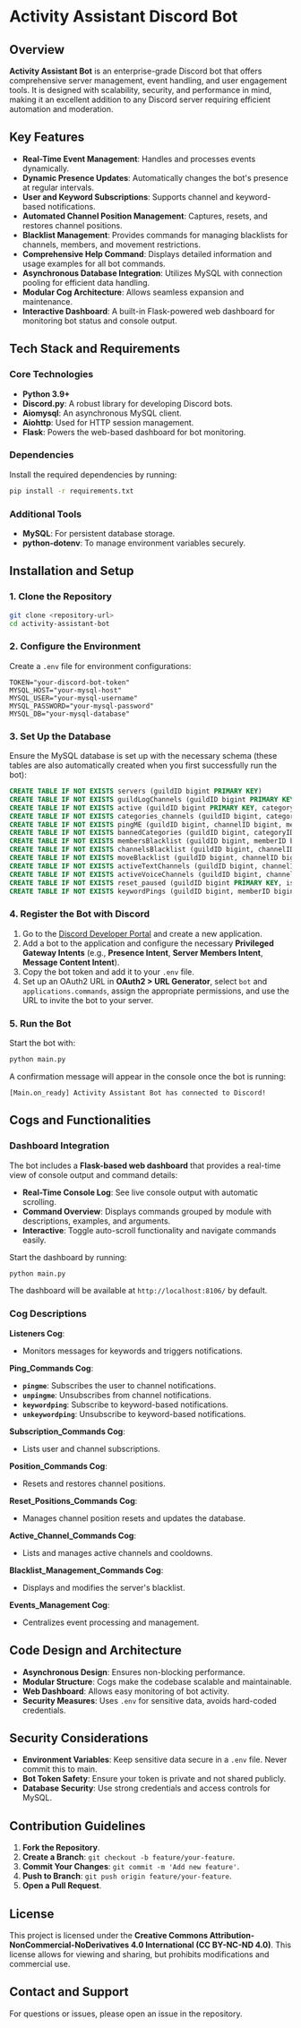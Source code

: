 # Activity Assistant Discord Bot

## Overview

**Activity Assistant Bot** is an enterprise-grade Discord bot that offers comprehensive server management, event handling, and user engagement tools. It is designed with scalability, security, and performance in mind, making it an excellent addition to any Discord server requiring efficient automation and moderation.

## Key Features

- **Real-Time Event Management**: Handles and processes events dynamically.
- **Dynamic Presence Updates**: Automatically changes the bot's presence at regular intervals.
- **User and Keyword Subscriptions**: Supports channel and keyword-based notifications.
- **Automated Channel Position Management**: Captures, resets, and restores channel positions.
- **Blacklist Management**: Provides commands for managing blacklists for channels, members, and movement restrictions.
- **Comprehensive Help Command**: Displays detailed information and usage examples for all bot commands.
- **Asynchronous Database Integration**: Utilizes MySQL with connection pooling for efficient data handling.
- **Modular Cog Architecture**: Allows seamless expansion and maintenance.
- **Interactive Dashboard**: A built-in Flask-powered web dashboard for monitoring bot status and console output.

## Tech Stack and Requirements

### Core Technologies
- **Python 3.9+**
- **Discord.py**: A robust library for developing Discord bots.
- **Aiomysql**: An asynchronous MySQL client.
- **Aiohttp**: Used for HTTP session management.
- **Flask**: Powers the web-based dashboard for bot monitoring.

### Dependencies
Install the required dependencies by running:

```bash
pip install -r requirements.txt
```

### Additional Tools
- **MySQL**: For persistent database storage.
- **python-dotenv**: To manage environment variables securely.

## Installation and Setup

### 1. Clone the Repository

```bash
git clone <repository-url>
cd activity-assistant-bot
```

### 2. Configure the Environment

Create a `.env` file for environment configurations:

```dotenv
TOKEN="your-discord-bot-token"
MYSQL_HOST="your-mysql-host"
MYSQL_USER="your-mysql-username"
MYSQL_PASSWORD="your-mysql-password"
MYSQL_DB="your-mysql-database"
```

### 3. Set Up the Database

Ensure the MySQL database is set up with the necessary schema (these tables are also automatically created when you first successfully run the bot):

```sql
CREATE TABLE IF NOT EXISTS servers (guildID bigint PRIMARY KEY)
CREATE TABLE IF NOT EXISTS guildLogChannels (guildID bigint PRIMARY KEY, logChannelID bigint)
CREATE TABLE IF NOT EXISTS active (guildID bigint PRIMARY KEY, categoryID bigint, channelID bigint, messages text, timer text, remove text)
CREATE TABLE IF NOT EXISTS categories_channels (guildID bigint, categoryID bigint, channelID bigint, position int, PRIMARY KEY(guildID, categoryID, channelID))
CREATE TABLE IF NOT EXISTS pingME (guildID bigint, channelID bigint, memberID bigint, PRIMARY KEY(guildID, channelID, memberID))
CREATE TABLE IF NOT EXISTS bannedCategories (guildID bigint, categoryID bigint, PRIMARY KEY(guildID, categoryID))
CREATE TABLE IF NOT EXISTS membersBlacklist (guildID bigint, memberID bigint, PRIMARY KEY(guildID, memberID))
CREATE TABLE IF NOT EXISTS channelsBlacklist (guildID bigint, channelID bigint, PRIMARY KEY(guildID, channelID))
CREATE TABLE IF NOT EXISTS moveBlacklist (guildID bigint, channelID bigint, PRIMARY KEY(guildID, channelID))
CREATE TABLE IF NOT EXISTS activeTextChannels (guildID bigint, channelID bigint, categoryID bigint, PRIMARY KEY(guildID, channelID))
CREATE TABLE IF NOT EXISTS activeVoiceChannels (guildID bigint, channelID bigint, categoryID bigint, PRIMARY KEY(guildID, channelID))
CREATE TABLE IF NOT EXISTS reset_paused (guildID bigint PRIMARY KEY, is_paused boolean DEFAULT false)
CREATE TABLE IF NOT EXISTS keywordPings (guildID bigint, memberID bigint, keyword varchar(255), PRIMARY KEY (guildID, memberID, keyword))
```

### 4. Register the Bot with Discord

1. Go to the [Discord Developer Portal](https://discord.com/developers/applications) and create a new application.
2. Add a bot to the application and configure the necessary **Privileged Gateway Intents** (e.g., **Presence Intent**, **Server Members Intent**, **Message Content Intent**).
3. Copy the bot token and add it to your `.env` file.
4. Set up an OAuth2 URL in **OAuth2 > URL Generator**, select `bot` and `applications.commands`, assign the appropriate permissions, and use the URL to invite the bot to your server.

### 5. Run the Bot

Start the bot with:

```bash
python main.py
```

A confirmation message will appear in the console once the bot is running:

```plaintext
[Main.on_ready] Activity Assistant Bot has connected to Discord!
```

## Cogs and Functionalities

### Dashboard Integration

The bot includes a **Flask-based web dashboard** that provides a real-time view of console output and command details:

- **Real-Time Console Log**: See live console output with automatic scrolling.
- **Command Overview**: Displays commands grouped by module with descriptions, examples, and arguments.
- **Interactive**: Toggle auto-scroll functionality and navigate commands easily.

Start the dashboard by running:

```bash
python main.py
```

The dashboard will be available at `http://localhost:8106/` by default.

### Cog Descriptions

**Listeners Cog**:
- Monitors messages for keywords and triggers notifications.

**Ping_Commands Cog**:
- **`pingme`**: Subscribes the user to channel notifications.
- **`unpingme`**: Unsubscribes from channel notifications.
- **`keywordping`**: Subscribe to keyword-based notifications.
- **`unkeywordping`**: Unsubscribe to keyword-based notifications.

**Subscription_Commands Cog**:
- Lists user and channel subscriptions.

**Position_Commands Cog**:
- Resets and restores channel positions.

**Reset_Positions_Commands Cog**:
- Manages channel position resets and updates the database.

**Active_Channel_Commands Cog**:
- Lists and manages active channels and cooldowns.

**Blacklist_Management_Commands Cog**:
- Displays and modifies the server's blacklist.

**Events_Management Cog**:
- Centralizes event processing and management.

## Code Design and Architecture

- **Asynchronous Design**: Ensures non-blocking performance.
- **Modular Structure**: Cogs make the codebase scalable and maintainable.
- **Web Dashboard**: Allows easy monitoring of bot activity.
- **Security Measures**: Uses `.env` for sensitive data, avoids hard-coded credentials.

## Security Considerations

- **Environment Variables**: Keep sensitive data secure in a `.env` file. Never commit this to main.
- **Bot Token Safety**: Ensure your token is private and not shared publicly.
- **Database Security**: Use strong credentials and access controls for MySQL.

## Contribution Guidelines

1. **Fork the Repository**.
2. **Create a Branch**: `git checkout -b feature/your-feature`.
3. **Commit Your Changes**: `git commit -m 'Add new feature'`.
4. **Push to Branch**: `git push origin feature/your-feature`.
5. **Open a Pull Request**.

## License

This project is licensed under the **Creative Commons Attribution-NonCommercial-NoDerivatives 4.0 International (CC BY-NC-ND 4.0)**. This license allows for viewing and sharing, but prohibits modifications and commercial use.

## Contact and Support

For questions or issues, please open an issue in the repository.
